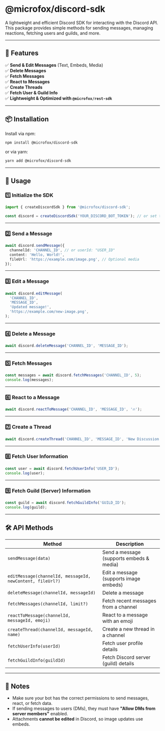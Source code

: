 # @microfox/discord-sdk

A lightweight and efficient Discord SDK for interacting with the Discord API. This package provides simple methods for sending messages, managing reactions, fetching users and guilds, and more.

---

## 🚀 Features

✅ **Send & Edit Messages** (Text, Embeds, Media)  
✅ **Delete Messages**  
✅ **Fetch Messages**  
✅ **React to Messages**  
✅ **Create Threads**  
✅ **Fetch User & Guild Info**  
✅ **Lightweight & Optimized with `@microfox/rest-sdk`**

---

## 📦 Installation

Install via npm:

```sh
npm install @microfox/discord-sdk
```

or via yarn:

```sh
yarn add @microfox/discord-sdk
```

---

## 🚀 Usage

### **1️⃣ Initialize the SDK**

```typescript
import { createDiscordSdk } from '@microfox/discord-sdk';

const discord = createDiscordSdk('YOUR_DISCORD_BOT_TOKEN'); // or set token as DISCORD_BOT_TOKEN env
```

---

### **2️⃣ Send a Message**

```typescript
await discord.sendMessage({
  channelId: 'CHANNEL_ID', // or userId: "USER_ID"
  content: 'Hello, World!',
  fileUrl: 'https://example.com/image.png', // Optional media
});
```

---

### **3️⃣ Edit a Message**

```typescript
await discord.editMessage(
  'CHANNEL_ID',
  'MESSAGE_ID',
  'Updated message!',
  'https://example.com/new-image.png',
);
```

---

### **4️⃣ Delete a Message**

```typescript
await discord.deleteMessage('CHANNEL_ID', 'MESSAGE_ID');
```

---

### **5️⃣ Fetch Messages**

```typescript
const messages = await discord.fetchMessages('CHANNEL_ID', 5);
console.log(messages);
```

---

### **6️⃣ React to a Message**

```typescript
await discord.reactToMessage('CHANNEL_ID', 'MESSAGE_ID', '🔥');
```

---

### **7️⃣ Create a Thread**

```typescript
await discord.createThread('CHANNEL_ID', 'MESSAGE_ID', 'New Discussion');
```

---

### **8️⃣ Fetch User Information**

```typescript
const user = await discord.fetchUserInfo('USER_ID');
console.log(user);
```

---

### **9️⃣ Fetch Guild (Server) Information**

```typescript
const guild = await discord.fetchGuildInfo('GUILD_ID');
console.log(guild);
```

---

## 🛠️ API Methods

| Method                                                    | Description                              |
| --------------------------------------------------------- | ---------------------------------------- |
| `sendMessage(data)`                                       | Send a message (supports embeds & media) |
| `editMessage(channelId, messageId, newContent, fileUrl?)` | Edit a message (supports image embeds)   |
| `deleteMessage(channelId, messageId)`                     | Delete a message                         |
| `fetchMessages(channelId, limit?)`                        | Fetch recent messages from a channel     |
| `reactToMessage(channelId, messageId, emoji)`             | React to a message with an emoji         |
| `createThread(channelId, messageId, name)`                | Create a new thread in a channel         |
| `fetchUserInfo(userId)`                                   | Fetch user profile details               |
| `fetchGuildInfo(guildId)`                                 | Fetch Discord server (guild) details     |

---

## 📝 Notes

- Make sure your bot has the correct permissions to send messages, react, or fetch data.
- If sending messages to users (DMs), they must have **"Allow DMs from server members"** enabled.
- Attachments **cannot be edited** in Discord, so image updates use embeds.
